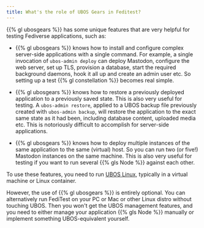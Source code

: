 ```yaml
---
title: What's the role of UBOS Gears in Feditest?
---
```


{{% gl ubosgears %}} has some unique features that are
very helpful for testing Fediverse applications, such as:

* {{% gl ubosgears %}} knows how to install and configure complex server-side applications with a
  single command. For example, a single invocation of `ubos-admin deploy` can deploy Mastodon,
  configure the web server, set up TLS, provision a database, start the required
  background daemons, hook it all up and create an admin user etc. So setting up a
  test {{% gl constellation %}} becomes  real simple.

* {{% gl ubosgears %}} knows how to restore a previously deployed application to a previously saved
  state. This is also very useful for testing. A `ubos-admin restore`, applied to
  a UBOS backup file previously created with `ubos-admin backup`, will restore
  the application to the exact same state as it had been, including database content,
  uploaded media etc. This is notoriously difficult to accomplish for server-side
  applications.

* {{% gl ubosgears %}} knows how to deploy multiple instances of the same application to the same
  (virtual) host. So you can run two (or five!) Mastodon instances on the same
  machine. This is also very useful for testing if you want to run several
  {{% gls Node %}} against each other.

To use these features, you need to run [UBOS Linux](https://ubos.net/docs/linux/),
typically in a virtual machine or Linux container.

However, the use of {{% gl ubosgears %}} is entirely optional. You can alternatively run FediTest on
your PC or Mac or other Linux distro without touching UBOS. Then you won't get the
UBOS management features, and you need to either manage your application
{{% gls Node %}} manually or implement something UBOS-equivalent yourself.
